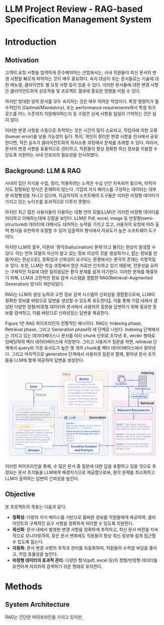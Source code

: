 # LLM Project Review - RAG-based Specification Management System

# Introduction

## Motivation

고객의 요청 사항을 엄격하게 준수해야하는 산업에서는, 사내 직원들이 최신 문서의 변경 사항을 빠르게 파악하는 것이 매우 중요하다. 숙지 대상이 되는 문서들로는 기술에 대한 매뉴얼, 클라이언트 별 요청 사항 등이 있을 수 있다. 이러한 문서들에 대한 변경 사항은 클라이언트와의 상호작용 및 프로젝트 결과에 중요한 영향을 미칠 수 있다. 

하지만 방대한 양의 문서를 모두 숙지하는 것은 매우 어려운 작업이다. 특정 명령어가 필수적인지 (Optimal/Mandatory), 또는 performance requirements에서 특정 워크로드를 어느 수준까지 지원해야하는지 등 수많은 상세 사항을 일일이 기억하는 것은 쉽지 않다.

이러한 변경 사항을 수동으로 추적하는 것은 시간이 많이 소요되고, 작업자에 의한 오류(human error)를 낳을 가능성이 높다. 특히, 개인이 정리한 변경 사항을 전사에서 공유한다면, 작은 실수가 클라이언트와의 의사소통 과정에서 문제를 초래할 수 있다. 따라서, 문서의 변경 사항을 효율적으로 관리하고, 직원들이 항상 정확한 최신 정보를 이용할 수 있도록 지원하는 사내 인프라의 필요성을 인식하였다.

## Background: LLM & RAG

사내의 집단 지식을 수집, 정리, 적용하려는 노력은 수십 년간 지속되어 왔으며, 아직까지도 정형화된 방식은 존재하지 않는다. 기업의 지식 베이스를 구성하는 데이터는 대부분 비정형성을 지니고 있으며, 지금까지의 소프트웨어 도구들은 이러한 비정형 데이터가 가지고 있는 노이즈를 효과적으로 다루지 못했다.

하지만 최근 많은 사용자들이 이용하는 대형 언어 모델(LLM)은 이러한 비정형 데이터를 처리하고 이해하는데에 강점을 보인다. LLM은 Pdf, excel, image 등 반정형(semi-structured) 데이터에 대해서도 대처하는 능력을 가지고 있고, 사용자의 요청에 따라 출력 형식을 유연하게 조절할 수 있어 입출력의 형식에서 자유도가 높은 소프트웨어 도구이다.

하지만 LLM의 경우, 이른바 '환각(hallucination) 문제'라고 불리는 현상이 발생할 수 있다. 이는 언어 모델이 자신이 알고 있는 정보 이상의 것을 생성하거나, 없는 정보를 만들어내는 현상으로[1](...), 정확성과 신뢰성이 요구되는 환경에서는 환각의 존재는 치명적일 수 있다. 또한, LLM은 학습 과정에서 얻은 자료만 인지하고 있기 때문에, 전문성을 요하는 구체적인 자료에 대한 질의응답은 환각 문제를 쉽게 야기한다. 이러한 문제를 해결하기 위해, LLM과 고전적인 정보 검색 시스템을 결합한 RAG(Retrieval-Augmented Generation) 방식이 제안되었다.

RAG는 LLM의 생성 능력과 고전 정보 검색 시스템의 신뢰성을 결합함으로써, LLM이 정확한 정보를 바탕으로 답변을 생성할 수 있도록 유도한다[2](...). 이를 통해 기업 내에서 생성된 다양한 정형/비정형 데이터와 문서에서 사용자의 질문을 답변하기 위해 필요한 정보를 검색하고, 이를 바탕으로 신뢰성있는 답변을 제공한다.

Figure 1은 RAG 파이프라인의 전형적인 예시이다. RAG는 Indexing phase, Retrieval phase, 그리고 Generation phase의 세 단계로 나뉜다. Indexing 단계에서는 가지고 있는 데이터베이스나 문서를 미리 chunk 단위로 조각낸 후, vector 형태로 임베딩하여 벡터 데이터베이스에 저장한다. 그리고 사용자가 질문을 하면, retrieval 단계에서 query와 가장 유사도가 높은 몇 개의 chunk를 벡터 데이터베이스에서 찾아낸다. 그리고 마지막으로 generation 단계에서 사용자의 질문과 함께, 찾아낸 문서 조각들을 LLM에 함께 제공하여 답변을 생성한다. 

![Figure 1: 출처(Retrieval-Augmented Generation for Large Language Models: A Survey)](doc_img/image.png)

이러한 파이프라인을 통해, 수 많은 문서 중 질문에 대한 답을 포함하고 있을 것으로 추정되는 문서 조각들을 LLM에게 배경지식으로 제공함으로써, 환각 문제를 최소화하고 LLM이 출력하는 답변의 신뢰성을 높인다.

## Objective

본 프로젝트의 목표는 다음과 같다.
- **정확성**: 다량의 지식 베이스를 기반으로 올바른 정보를 직원들에게 제공하여, 클라이언트의 구체적인 요구 사항을 정확하게 처리할 수 있도록 지원한다.
- **최신화**: 문서 내에서 발생한 변경 사항을 정확하게 추적하고, 최신 문서 버전을 지속적으로 모니터링하여, 잦은 문서 변화에도 직원들이 항상 최신 정보에 쉽게 접근할 수 있도록 돕는다.
- **자동화**: 문서 변경 사항의 추적과 관리를 자동화하여, 직원들의 수작업 부담을 줄이고, 작업 효율성을 높인다.
- **비정형 데이터의 효과적 관리**: 다양한 형식(pdf, excel 등)의 정형/반정형 데이터를 유연하게 처리하여 검색하기 쉬운 형태로 유지한다.

# Methods

## System Architecture

RAG는 간단한 파이프라인을 가지고 있지만, 